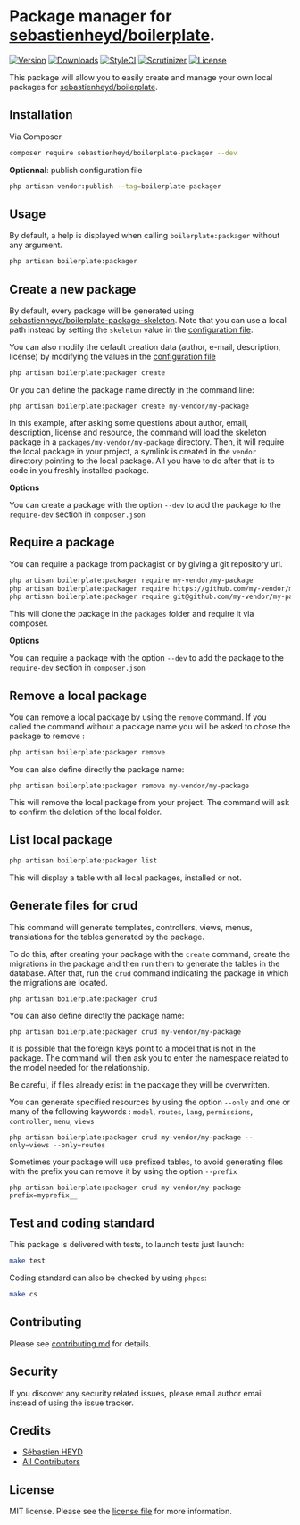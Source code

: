 # Package manager for [sebastienheyd/boilerplate](https://github.com/sebastienheyd/boilerplate).

[![Version](https://img.shields.io/packagist/v/sebastienheyd/boilerplate-packager.svg?style=flat-square)](https://packagist.org/packages/sebastienheyd/boilerplate-packager)
[![Downloads](https://img.shields.io/packagist/dt/sebastienheyd/boilerplate-packager.svg?style=flat-square)](https://packagist.org/packages/sebastienheyd/boilerplate-packager)
[![StyleCI](https://styleci.io/repos/292614089/shield)](https://styleci.io/repos/292614089)
[![Scrutinizer](https://scrutinizer-ci.com/g/sebastienheyd/boilerplate-packager/badges/quality-score.png?b=master&style=flat-square)](https://scrutinizer-ci.com/g/sebastienheyd/boilerplate-packager/?branch=master)
[![License](https://img.shields.io/github/license/sebastienheyd/boilerplate-packager.svg)](license.md)

This package will allow you to easily create and manage your own local packages for [sebastienheyd/boilerplate](https://github.com/sebastienheyd/boilerplate).

## Installation

Via Composer

```bash
composer require sebastienheyd/boilerplate-packager --dev
```

**Optionnal**: publish configuration file

```bash
php artisan vendor:publish --tag=boilerplate-packager
```

## Usage

By default, a help is displayed when calling `boilerplate:packager` without any argument.

```bash
php artisan boilerplate:packager
```

## Create a new package

By default, every package will be generated using [sebastienheyd/boilerplate-package-skeleton](https://github.com/sebastienheyd/boilerplate-package-skeleton).
Note that you can use a local path instead by setting the `skeleton` value in the [configuration file](src/config/packager.php).

You can also modify the default creation data (author, e-mail, description, license) by modifying the values in the [configuration file](src/config/packager.php)

```bash
php artisan boilerplate:packager create
```

Or you can define the package name directly in the command line:

```
php artisan boilerplate:packager create my-vendor/my-package 
```

In this example, after asking some questions about author, email, description, license and resource, the command will load the skeleton package in a `packages/my-vendor/my-package` directory.
Then, it will require the local package in your project, a symlink is created in the `vendor` directory pointing to the local package. 
All you have to do after that is to code in you freshly installed package.

**Options**

You can create a package with the option `--dev` to add the package to the `require-dev` section in `composer.json`

## Require a package

You can require a package from packagist or by giving a git repository url.

```bash
php artisan boilerplate:packager require my-vendor/my-package
php artisan boilerplate:packager require https://github.com/my-vendor/my-package
php artisan boilerplate:packager require git@github.com/my-vendor/my-package
```

This will clone the package in the `packages` folder and require it via composer.

**Options**

You can require a package with the option `--dev` to add the package to the `require-dev` section in `composer.json`

## Remove a local package

You can remove a local package by using the `remove` command. 
If you called the command without a package name you will be asked to chose the package to remove :

```bash
php artisan boilerplate:packager remove
```

You can also define directly the package name:

```
php artisan boilerplate:packager remove my-vendor/my-package 
```

This will remove the local package from your project. The command will ask to confirm the deletion of the local folder.

## List local package

```bash
php artisan boilerplate:packager list
```

This will display a table with all local packages, installed or not.

## Generate files for crud

This command will generate templates, controllers, views, menus, translations for the tables generated by the package.

To do this, after creating your package with the `create` command, create the migrations in the package and then run them 
to generate the tables in the database. After that, run the `crud` command indicating the package in which the 
migrations are located.

```bash
php artisan boilerplate:packager crud
```

You can also define directly the package name:

```
php artisan boilerplate:packager crud my-vendor/my-package 
```

It is possible that the foreign keys point to a model that is not in the package. The command will then ask you to enter 
the namespace related to the model needed for the relationship.

Be careful, if files already exist in the package they will be overwritten.

You can generate specified resources by using the option `--only` and one or many of the following keywords : `model`, `routes`, `lang`, `permissions`, `controller`, `menu`, `views`

```
php artisan boilerplate:packager crud my-vendor/my-package --only=views --only=routes
```

Sometimes your package will use prefixed tables, to avoid generating files with the prefix you can remove it by using the option `--prefix`

```
php artisan boilerplate:packager crud my-vendor/my-package --prefix=myprefix__
```

## Test and coding standard

This package is delivered with tests, to launch tests just launch:

```bash
make test
```

Coding standard can also be checked by using `phpcs`:

```bash
make cs
```

## Contributing

Please see [contributing.md](contributing.md) for details.

## Security

If you discover any security related issues, please email author email instead of using the issue tracker.

## Credits

- [Sébastien HEYD][link-author]
- [All Contributors][link-contributors]

## License

MIT license. Please see the [license file](license.md) for more information.

[ico-version]: https://img.shields.io/packagist/v/sebastienheyd/boilerplate-packager.svg?style=flat-square
[ico-downloads]: https://img.shields.io/packagist/dt/sebastienheyd/boilerplate-packager.svg?style=flat-square
[ico-travis]: https://img.shields.io/travis/sebastienheyd/boilerplate-packager/master.svg?style=flat-square
[ico-styleci]: https://styleci.io/repos/292614089/shield

[link-packagist]: https://packagist.org/packages/sebastienheyd/boilerplate-packager
[link-downloads]: https://packagist.org/packages/sebastienheyd/boilerplate-packager
[link-travis]: https://travis-ci.org/sebastienheyd/boilerplate-packager
[link-styleci]: https://styleci.io/repos/12345678
[link-author]: https://github.com/sebastienheyd
[link-contributors]: ../../contributors

